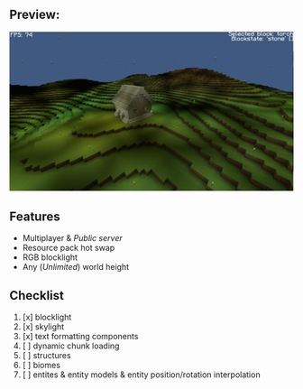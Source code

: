 ## Preview:
![preview](preview.png)

## Features
* Multiplayer & _Public server_
* Resource pack hot swap
* RGB blocklight
* Any (_Unlimited_) world height

## Checklist
1. [x] blocklight
2. [x] skylight
3. [x] text formatting components
4. [ ] dynamic chunk loading
5. [ ] structures
6. [ ] biomes
7. [ ] entites & entity models & entity position/rotation interpolation
